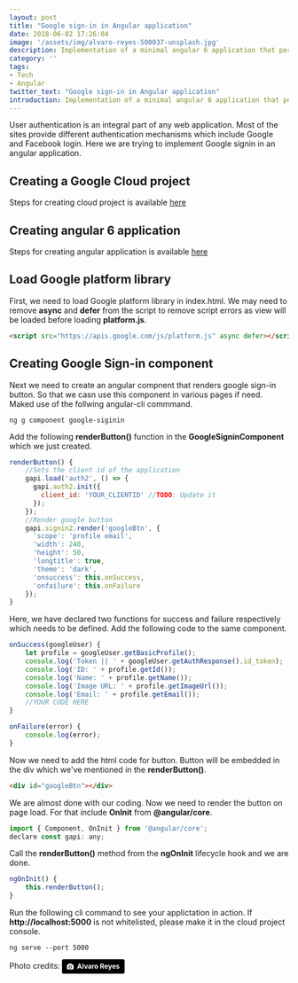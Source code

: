 ```yaml
---
layout: post
title: "Google sign-in in Angular application"
date: 2018-06-02 17:26:04
image: '/assets/img/alvaro-reyes-500037-unsplash.jpg'
description: Implementation of a minimal angular 6 application that performs Google authentication.
category: ''
tags:
- Tech
- Angular
twitter_text: "Google sign-in in Angular application"
introduction: Implementation of a minimal angular 6 application that performs Google authentication.
---
```


User authentication is an integral part of any web application. Most of the sites provide different authentication mechanisms which include Google and Facebook login. Here we are trying to implement Google signin in an angular application. 

## Creating a Google Cloud project

Steps for creating cloud project is available [here](https://cloud.google.com/resource-manager/docs/creating-managing-projects)

## Creating angular 6 application

Steps for creating angular application is available [here](https://angular.io/guide/quickstart#create-proj)

## Load Google platform library

First, we need to load Google platform library in index.html. We may need to remove **async** and **defer** from the script to remove script errors as view will be loaded before loading **platform.js**.

~~~ html
<script src="https://apis.google.com/js/platform.js" async defer></script>
~~~

## Creating Google Sign-in component

Next we need to create an angular compnent that renders google sign-in button. So that we casn use this component in various pages if need. Maked use of the follwing angular-cli commmand.

~~~
ng g component google-siginin
~~~

Add the following **renderButton()** function in the **GoogleSigninComponent** which we just created.

~~~ javascript
renderButton() {
    //Sets the client id of the application
    gapi.load('auth2', () => {
      gapi.auth2.init({
        client_id: 'YOUR_CLIENTID' //TODO: Update it
      });
    });
    //Render google button
    gapi.signin2.render('googleBtn', {
      'scope': 'profile email',
      'width': 240,
      'height': 50,
      'longtitle': true,
      'theme': 'dark',
      'onsuccess': this.onSuccess,
      'onfailure': this.onFailure
    });
}
~~~

Here, we have declared two functions for success and failure respectively which needs to be defined. Add the following code to the same component.

~~~ javascript
onSuccess(googleUser) {
    let profile = googleUser.getBasicProfile();
    console.log('Token || ' + googleUser.getAuthResponse().id_token);
    console.log('ID: ' + profile.getId());
    console.log('Name: ' + profile.getName());
    console.log('Image URL: ' + profile.getImageUrl());
    console.log('Email: ' + profile.getEmail());
    //YOUR CODE HERE
}

onFailure(error) {
    console.log(error);
}  
~~~ 

Now we need to add the html code for button. Button will be embedded in the div which we've mentioned in the **renderButton()**.

~~~ html
<div id="googleBtn"></div>
~~~

We are almost done with our coding. Now we need to render the button on page load. For that include **OnInit** from **@angular/core**.

~~~ javascript
import { Component, OnInit } from '@angular/core';
declare const gapi: any;
~~~

Call the **renderButton()** method from the **ngOnInit** lifecycle hook and we are done.

~~~ javascript
ngOnInit() {        
    this.renderButton();
}  
~~~

Run the following cli command to see your applictation in action. If **http://localhost:5000** is not whitelisted, please make it in the cloud project console.

~~~
ng serve --port 5000
~~~

Photo credits: <a style="background-color:black;color:white;text-decoration:none;padding:4px 6px;font-family:-apple-system, BlinkMacSystemFont, &quot;San Francisco&quot;, &quot;Helvetica Neue&quot;, Helvetica, Ubuntu, Roboto, Noto, &quot;Segoe UI&quot;, Arial, sans-serif;font-size:12px;font-weight:bold;line-height:1.2;display:inline-block;border-radius:3px;" href="https://unsplash.com/@alvaroreyes?utm_medium=referral&amp;utm_campaign=photographer-credit&amp;utm_content=creditBadge" target="_blank" rel="noopener noreferrer" title="Download free do whatever you want high-resolution photos from Alvaro Reyes"><span style="display:inline-block;padding:2px 3px;"><svg xmlns="http://www.w3.org/2000/svg" style="height:12px;width:auto;position:relative;vertical-align:middle;top:-1px;fill:white;" viewBox="0 0 32 32"><title>unsplash-logo</title><path d="M20.8 18.1c0 2.7-2.2 4.8-4.8 4.8s-4.8-2.1-4.8-4.8c0-2.7 2.2-4.8 4.8-4.8 2.7.1 4.8 2.2 4.8 4.8zm11.2-7.4v14.9c0 2.3-1.9 4.3-4.3 4.3h-23.4c-2.4 0-4.3-1.9-4.3-4.3v-15c0-2.3 1.9-4.3 4.3-4.3h3.7l.8-2.3c.4-1.1 1.7-2 2.9-2h8.6c1.2 0 2.5.9 2.9 2l.8 2.4h3.7c2.4 0 4.3 1.9 4.3 4.3zm-8.6 7.5c0-4.1-3.3-7.5-7.5-7.5-4.1 0-7.5 3.4-7.5 7.5s3.3 7.5 7.5 7.5c4.2-.1 7.5-3.4 7.5-7.5z"></path></svg></span><span style="display:inline-block;padding:2px 3px;">Alvaro Reyes</span></a>